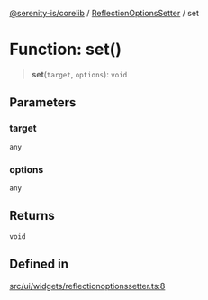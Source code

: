 [@serenity-is/corelib](../../../README.md) / [ReflectionOptionsSetter](../README.md) / set

# Function: set()

> **set**(`target`, `options`): `void`

## Parameters

### target

`any`

### options

`any`

## Returns

`void`

## Defined in

[src/ui/widgets/reflectionoptionssetter.ts:8](https://github.com/serenity-is/serenity/blob/master/packages/corelib/src/ui/widgets/reflectionoptionssetter.ts#L8)
